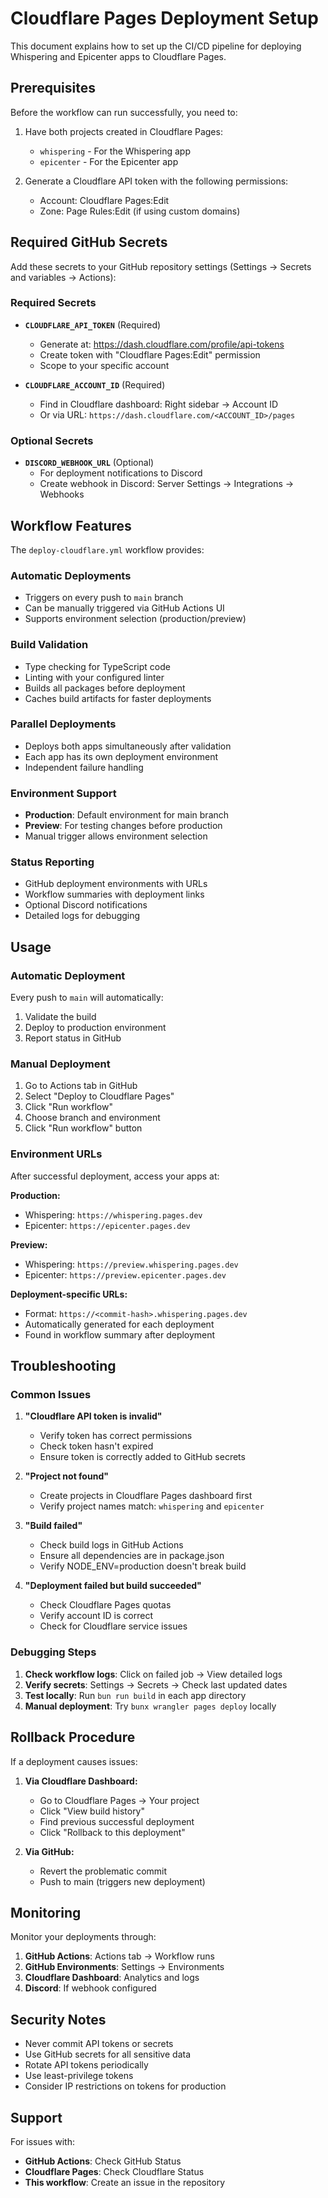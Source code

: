 # Cloudflare Pages Deployment Setup

This document explains how to set up the CI/CD pipeline for deploying Whispering and Epicenter apps to Cloudflare Pages.

## Prerequisites

Before the workflow can run successfully, you need to:

1. Have both projects created in Cloudflare Pages:
   - `whispering` - For the Whispering app
   - `epicenter` - For the Epicenter app

2. Generate a Cloudflare API token with the following permissions:
   - Account: Cloudflare Pages:Edit
   - Zone: Page Rules:Edit (if using custom domains)

## Required GitHub Secrets

Add these secrets to your GitHub repository settings (Settings → Secrets and variables → Actions):

### Required Secrets

- **`CLOUDFLARE_API_TOKEN`** (Required)
  - Generate at: https://dash.cloudflare.com/profile/api-tokens
  - Create token with "Cloudflare Pages:Edit" permission
  - Scope to your specific account

- **`CLOUDFLARE_ACCOUNT_ID`** (Required)
  - Find in Cloudflare dashboard: Right sidebar → Account ID
  - Or via URL: `https://dash.cloudflare.com/<ACCOUNT_ID>/pages`

### Optional Secrets

- **`DISCORD_WEBHOOK_URL`** (Optional)
  - For deployment notifications to Discord
  - Create webhook in Discord: Server Settings → Integrations → Webhooks

## Workflow Features

The `deploy-cloudflare.yml` workflow provides:

### Automatic Deployments
- Triggers on every push to `main` branch
- Can be manually triggered via GitHub Actions UI
- Supports environment selection (production/preview)

### Build Validation
- Type checking for TypeScript code
- Linting with your configured linter
- Builds all packages before deployment
- Caches build artifacts for faster deployments

### Parallel Deployments
- Deploys both apps simultaneously after validation
- Each app has its own deployment environment
- Independent failure handling

### Environment Support
- **Production**: Default environment for main branch
- **Preview**: For testing changes before production
- Manual trigger allows environment selection

### Status Reporting
- GitHub deployment environments with URLs
- Workflow summaries with deployment links
- Optional Discord notifications
- Detailed logs for debugging

## Usage

### Automatic Deployment
Every push to `main` will automatically:
1. Validate the build
2. Deploy to production environment
3. Report status in GitHub

### Manual Deployment
1. Go to Actions tab in GitHub
2. Select "Deploy to Cloudflare Pages"
3. Click "Run workflow"
4. Choose branch and environment
5. Click "Run workflow" button

### Environment URLs

After successful deployment, access your apps at:

**Production:**
- Whispering: `https://whispering.pages.dev`
- Epicenter: `https://epicenter.pages.dev`

**Preview:**
- Whispering: `https://preview.whispering.pages.dev`
- Epicenter: `https://preview.epicenter.pages.dev`

**Deployment-specific URLs:**
- Format: `https://<commit-hash>.whispering.pages.dev`
- Automatically generated for each deployment
- Found in workflow summary after deployment

## Troubleshooting

### Common Issues

1. **"Cloudflare API token is invalid"**
   - Verify token has correct permissions
   - Check token hasn't expired
   - Ensure token is correctly added to GitHub secrets

2. **"Project not found"**
   - Create projects in Cloudflare Pages dashboard first
   - Verify project names match: `whispering` and `epicenter`

3. **"Build failed"**
   - Check build logs in GitHub Actions
   - Ensure all dependencies are in package.json
   - Verify NODE_ENV=production doesn't break build

4. **"Deployment failed but build succeeded"**
   - Check Cloudflare Pages quotas
   - Verify account ID is correct
   - Check for Cloudflare service issues

### Debugging Steps

1. **Check workflow logs**: Click on failed job → View detailed logs
2. **Verify secrets**: Settings → Secrets → Check last updated dates
3. **Test locally**: Run `bun run build` in each app directory
4. **Manual deployment**: Try `bunx wrangler pages deploy` locally

## Rollback Procedure

If a deployment causes issues:

1. **Via Cloudflare Dashboard:**
   - Go to Cloudflare Pages → Your project
   - Click "View build history"
   - Find previous successful deployment
   - Click "Rollback to this deployment"

2. **Via GitHub:**
   - Revert the problematic commit
   - Push to main (triggers new deployment)

## Monitoring

Monitor your deployments through:

1. **GitHub Actions**: Actions tab → Workflow runs
2. **GitHub Environments**: Settings → Environments
3. **Cloudflare Dashboard**: Analytics and logs
4. **Discord**: If webhook configured

## Security Notes

- Never commit API tokens or secrets
- Use GitHub secrets for all sensitive data
- Rotate API tokens periodically
- Use least-privilege tokens
- Consider IP restrictions on tokens for production

## Support

For issues with:
- **GitHub Actions**: Check GitHub Status
- **Cloudflare Pages**: Check Cloudflare Status
- **This workflow**: Create an issue in the repository
